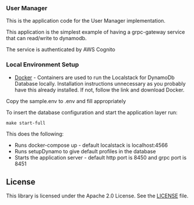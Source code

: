 ### User Manager

This is the application code for the User Manager implementation.

This application is the simplest example of having a grpc-gateway service that can read/write to dynamodb.

The service is authenticated by AWS Cognito

### Local Environment Setup

- [Docker](https://docs.docker.com/get-docker/) - Containers are used to run the Localstack for DynamoDb Database locally.
  Installation instructions unnecessary as you probably have this already installed. If not, follow the link and download Docker.

Copy the sample.env to .env and fill appropriately

To insert the database configuration and start the application layer run:

```
make start-full
```

This does the following:

- Runs docker-compose up - default localstack is localhost:4566
- Runs setupDynamo to give default profiles in the database
- Starts the application server - default http port is 8450 and grpc port is 8451

## License

This library is licensed under the Apache 2.0 License. See the [LICENSE](LICENSE) file.
